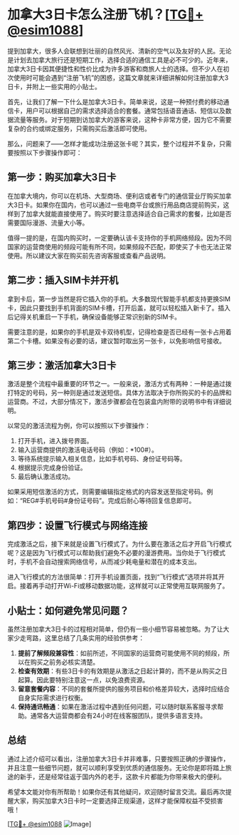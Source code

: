 # 加拿大3日卡怎么注册飞机？[[TG💪+ @esim1088](https://t.me/s/esim1088)]

提到加拿大，很多人会联想到壮丽的自然风光、清新的空气以及友好的人民。无论是计划去加拿大旅行还是短期工作，选择合适的通信工具是必不可少的。近年来，加拿大3日卡因其便捷性和性价比成为许多游客和商旅人士的选择。但不少人在初次使用时可能会遇到“注册飞机”的困惑，这篇文章就来详细讲解如何注册加拿大3日卡，并附上一些实用的小贴士。

首先，让我们了解一下什么是加拿大3日卡。简单来说，这是一种预付费的移动通信卡，用户可以根据自己的需求选择适合的套餐。通常包括语音通话、短信以及数据流量等服务。对于短期到访加拿大的游客来说，这种卡非常方便，因为它不需要复杂的合约或绑定服务，只需购买后激活即可使用。

那么，问题来了——怎样才能成功注册这张卡呢？其实，整个过程并不复杂，只需要按照以下步骤操作即可：

## 第一步：购买加拿大3日卡

在加拿大境内，你可以在机场、大型商场、便利店或者专门的通信营业厅购买加拿大3日卡。如果你在国内，也可以通过一些电商平台或旅行用品商店提前购买，这样到了加拿大就能直接使用了。购买时要注意选择适合自己需求的套餐，比如是否需要国际漫游、流量大小等。

值得一提的是，在国内购买时，一定要确认该卡支持你的手机网络频段。因为不同国家的运营商使用的频段可能有所不同，如果频段不匹配，即使买了卡也无法正常使用。所以建议大家在购买前先咨询客服或查看产品说明。

## 第二步：插入SIM卡并开机

拿到卡后，第一步当然是将它插入你的手机。大多数现代智能手机都支持更换SIM卡，因此只要找到手机背面的SIM卡槽，打开后盖，就可以轻松插入新卡了。插入后记得关机重启一下手机，确保设备能够正常识别新的SIM卡。

需要注意的是，如果你的手机是双卡双待机型，记得检查是否已经有一张卡占用着第二个卡槽。如果没有必要的话，建议暂时取出另一张卡，以免影响信号接收。

## 第三步：激活加拿大3日卡

激活是整个流程中最重要的环节之一。一般来说，激活方式有两种：一种是通过拨打特定的号码，另一种则是通过发送短信。具体方法取决于你所购买的卡的品牌和运营商。不过，大部分情况下，激活步骤都会在包装盒内附带的说明书中有详细说明。

以常见的激活流程为例，你可以按照以下步骤操作：

1. 打开手机，进入拨号界面。
2. 输入运营商提供的激活电话号码（例如：*100#）。
3. 等待系统提示输入相关信息，比如手机号码、身份证号码等。
4. 根据提示完成身份验证。
5. 最后确认激活成功。

如果采用短信激活的方式，则需要编辑指定格式的内容发送至指定号码。例如：“REG#手机号码#身份证号码”。完成后耐心等待回复信息即可。

## 第四步：设置飞行模式与网络连接

完成激活之后，接下来就是设置飞行模式了。为什么要在激活之后才开启飞行模式呢？这是因为飞行模式可以帮助我们避免不必要的漫游费用。当你处于飞行模式时，手机不会自动搜索网络信号，从而减少耗电量和潜在的成本支出。

进入飞行模式的方法很简单：打开手机设置页面，找到“飞行模式”选项并将其开启。接着再手动打开Wi-Fi或移动数据功能，这样就可以正常使用互联网服务了。

## 小贴士：如何避免常见问题？

虽然注册加拿大3日卡的过程相对简单，但仍有一些小细节容易被忽略。为了让大家少走弯路，这里总结了几条实用的经验供参考：

1. **提前了解频段兼容性**：如前所述，不同国家的运营商可能使用不同的频段，所以在购买之前务必核实清楚。
2. **检查有效期**：有些3日卡的有效期是从激活之日起计算的，而不是从购买之日起算。因此要特别注意这一点，以免浪费资源。
3. **留意套餐内容**：不同的套餐所提供的服务项目和价格差异较大，选择时应结合自身实际需求进行权衡。
4. **保持通讯畅通**：如果在激活过程中遇到任何问题，可以随时联系客服寻求帮助。通常各大运营商都会有24小时在线客服团队，提供多语言支持。

## 总结

通过上述介绍可以看出，注册加拿大3日卡并非难事，只要按照正确的步骤操作，并且注意一些细节问题，就可以顺利享受到优质的通信服务。无论你是即将踏上旅途的新手，还是经常往返于国内外的老手，这款卡片都能为你带来极大的便利。

希望本文能对你有所帮助！如果你还有其他疑问，欢迎随时留言交流。最后再次提醒大家，购买加拿大3日卡时一定要选择正规渠道，这样才能保障权益不受损害哦！

[[TG💪+ @esim1088](https://t.me/s/esim1088) ![Image](https://i.postimg.cc/4NQfJmqS/Snipaste-2025-05-13-00-14-12.png)]